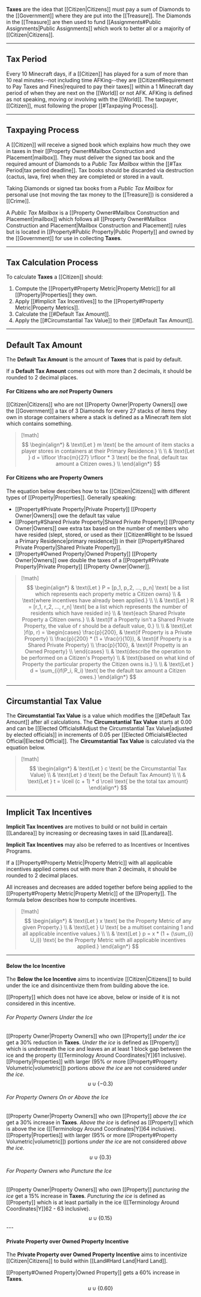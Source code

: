 **Taxes** are the idea that [[Citizen|Citizens]] must pay a sum of Diamonds to the [[Government]] where they are put into the [[Treasure]]. The Diamonds in the [[Treasure]] are then used to fund [[Assignments#Public Assignments|Public Assignments]] which work to better all or a majority of [[Citizen|Citizens]].

---
## Tax Period
Every 10 Minecraft days, if a [[Citizen]] has played for a sum of more than 10 real minutes--not including time AFKing--they are [[Citizen#Requirement to Pay Taxes and Fines|required to pay their taxes]] within a 1 Minecraft day period of when they are next on the [[World]] or not AFK.
AFKing is defined as not speaking, moving or involving with the [[World]]. 
The taxpayer, [[Citizen]], must following the proper [[#Taxpaying Process]].

---
## Taxpaying Process
A [[Citizen]] will receive a signed book which explains how much they owe in taxes in their [[Property Owner#Mailbox Construction and Placement|mailbox]]. They must deliver the signed tax book and the required amount of Diamonds to a *Public Tax Mailbox* within the [[#Tax Period|tax period deadline]]. Tax books should be discarded via destruction (cactus, lava, fire) when they are completed or stored in a vault.

Taking Diamonds or signed tax books from a *Public Tax Mailbox* for personal use (not moving the tax money to the [[Treasure]]) is considered a [[Crime]].

A *Public Tax Mailbox* is a [[Property Owner#Mailbox Construction and Placement|mailbox]] which follows all [[Property Owner#Mailbox Construction and Placement|Mailbox Construction and Placement]] rules but is located in [[Property#Public Property|Public Property]] and owned by the [[Government]] for use in collecting **Taxes**.

---
## Tax Calculation Process
To calculate **Taxes** a [[Citizen]] should:
1. Compute the [[Property#Property Metric|Property Metric]] for all [[Property|Properties]] they own. 
2. Apply [[#Implicit Tax Incentives]] to the [[Property#Property Metric|Property Metrics]]. 
3. Calculate the [[#Default Tax Amount]].
4. Apply the [[#Circumstantial Tax Value]] to their [[#Default Tax Amount]].

---
## Default Tax Amount
The **Default Tax Amount** is the amount of **Taxes** that is paid by default.

If a **Default Tax Amount** comes out with more than 2 decimals, it should be rounded to 2 decimal places.
#### For Citizens who are *not* Property Owners
[[Citizen|Citizens]] who are not [[Property Owner|Property Owners]] owe the [[Government]] a tax of 3 Diamonds for every 27 stacks of items they own in storage containers where a stack is defined as a Minecraft item slot which contains something.
> [!math]
> $$ \begin{align*}
>  & \text{Let } m \text{ be the amount of item stacks a player stores in containers at their Primary Residence.} \\
> \\
> & \text{Let } d = \lfloor \frac{m}{27} \rfloor * 3 \text{ be the final, default tax amount a Citizen owes.} \\
> \end{align*} $$
#### For Citizens who are Property Owners
The equation below describes how to tax [[Citizen|Citizens]] with different types of [[Property|Properties]]. 
Generally speaking:
- [[Property#Private Property|Private Property]] [[Property Owner|Owners]] owe the default tax value
- [[Property#Shared Private Property|Shared Private Property]] [[Property Owner|Owners]] owe extra tax based on the number of members who have resided (slept, stored, or used as their [[Citizen#Right to be Issued a Primary Residence|primary residence]]) in their [[Property#Shared Private Property|Shared Private Property]].
- [[Property#Owned Property|Owned Property]] [[Property Owner|Owners]] owe double the taxes of a [[Property#Private Property|Private Property]] [[Property Owner|Owner]]. 
> [!math]
> $$
> \begin{align*}
> & \text{Let } P = [p_1, p_2, ..., p_n] \text{ be a list which represents each property metric a Citizen owns} \\
> & \text{where incentives have already been applied.} \\
> \\
> & \text{Let } R = [r_1, r_2, ..., r_n] \text{ be a list which represents the number of residents which have resided in} \\ 
> & \text{each Shared Private Property a Citizen owns.} \\
> & \text{If a Property isn't a Shared Private Property, the value of r should be a default value, 0.} \\
> \\
> & \text{Let }f(p, r) = \begin{cases}
> 	\frac{p}{200}, & \text{if Property is a Private Property} \\
> 	\frac{p}{200} * (1 + \frac{r}{10}), & \text{if Property is a Shared Private Property} \\
> 	\frac{p}{100}, & \text{if Propetty is an Owned Property} \\
> \end{cases} \\
> & \text{describe the operation to be performed on a Citizen's Property} \\
> & \text{based on what kind of Property the particular property the Citizen owns is.} \\
> \\
> & \text{Let } d = \sum_{i}f(P_i, R_i) \text{ be the default tax amount a Citizen owes.}
> \end{align*}
> $$

---
## Circumstantial Tax Value
The **Circumstantial Tax Value** is a value which modifies the [[#Default Tax Amount]] after all calculations. The **Circumstantial Tax Value** starts at 0.00 and can be [[Elected Officials#Adjust the Circumstantial Tax Value|adjusted by elected officials]] in increments of 0.05 per [[Elected Officials#Elected Official|Elected Official]]. The **Circumstantial Tax Value** is calculated via the equation below.
> [!math]
> $$ \begin{align*} 
> & \text{Let } c \text{ be the Circumstantial Tax Value} \\
> & \text{Let } d \text{ be the Default Tax Amount} \\
> \\
> & \text{Let } t = \lceil (c + 1) * d \rceil \text{ be the total tax amount} 
> \end{align*} $$

---
## Implicit Tax Incentives
**Implicit Tax Incentives** are motives to build or not build in certain [[Landarea]] by increasing or decreasing taxes in said [[Landarea]].

**Implicit Tax Incentives** may also be referred to as Incentives or Incentives Programs.

If a [[Property#Property Metric|Property Metric]] with all applicable incentives applied comes out with more than 2 decimals, it should be rounded to 2 decimal places.

All increases and decreases are added together before being applied to the [[Property#Property Metric|Property Metric]] of the [[Property]]. The formula below describes how to compute incentives.
> [!math]
> $$ \begin{align*}
> & \text{Let } x \text{ be the Property Metric of any given Property.} \\
> & \text{Let } U \text{ be a multiset containing 1 and all applicable incentive values.} \\
> \\
> & \text{Let } p = x * (1 + (\sum_{i} U_i)) \text{ be the Property Metric with all applicable incentives applied.}
> \end{align*} $$

---
#### Below the Ice Incentive
The **Below the Ice Incentive** aims to incentivize [[Citizen|Citizens]] to build under the ice and disincentivize them from building above the ice.

[[Property]] which does not have ice above, below or inside of it is not considered in this incentive. 
###### For Property Owners Under the Ice
[[Property Owner|Property Owners]] who own [[Property]] *under the ice* get a 30% reduction in **Taxes**. 
*Under the ice* is defined as [[Property]] which is underneath the ice and leaves an at least 1 block gap between the ice and the property ([[Terminology Around Coordinates|Y]]61 inclusive).
[[Property|Properties]] with larger (95% or more [[Property#Property Volumetric|volumetric]]) portions *above the ice* are not considered *under the ice*.
$$ u \cup \{-0.3\} $$
###### For Property Owners On or Above the Ice
[[Property Owner|Property Owners]] who own [[Property]] *above the ice* get a 30% increase in **Taxes**.
*Above the ice* is defined as [[Property]] which is above the ice ([[Terminology Around Coordinates|Y]]64 inclusive).
[[Property|Properties]] with larger (95% or more [[Property#Property Volumetric|volumetric]]) portions *under the ice* are not considered *above the ice*.
$$ u \cup \{0.3\} $$
###### For Property Owners who Puncture the Ice
[[Property Owner|Property Owners]] who own [[Property]] *puncturing the ice* get a 15% increase in **Taxes**.
*Puncturing the ice* is defined as [[Property]] which is at least partially in the ice ([[Terminology Around Coordinates|Y]]62 - 63 inclusive).
$$ u \cup \{0.15\} $$---
#### Private Property over Owned Property Incentive
The **Private Property over Owned Property Incentive** aims to incentivize [[Citizen|Citizens]] to build within [[Land#Hard Land|Hard Land]]. 

[[Property#Owned Property|Owned Property]] gets a 60% increase in **Taxes**. 
$$ u \cup \{0.60\} $$

